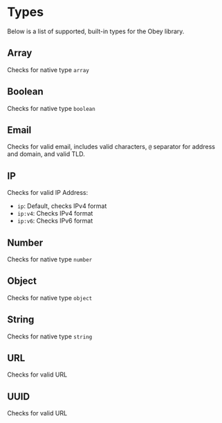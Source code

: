 # Types

Below is a list of supported, built-in types for the Obey library.

## Array

Checks for native type `array`

## Boolean

Checks for native type `boolean`

## Email

Checks for valid email, includes valid characters, `@` separator for address and domain, and valid TLD.

## IP

Checks for valid IP Address:

* `ip`: Default, checks IPv4 format
* `ip:v4`: Checks IPv4 format
* `ip:v6`: Checks IPv6 format

## Number

Checks for native type `number`

## Object

Checks for native type `object`

## String

Checks for native type `string`

## URL

Checks for valid URL

## UUID

Checks for valid URL